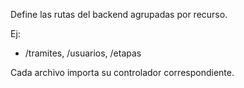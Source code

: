 Define las rutas del backend agrupadas por recurso.

Ej:
- /tramites, /usuarios, /etapas

Cada archivo importa su controlador correspondiente.
